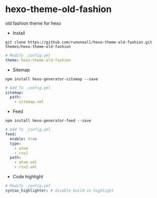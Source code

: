 # hexo-theme-old-fashion

old fashion theme for hexo

- Install

```shell
git clone https://github.com/runoneall/hexo-theme-old-fashion.git themes/hexo-theme-old-fashion
```

```yaml
# Modify _config.yml
theme: hexo-theme-old-fashion
```

- Sitemap

```shell
npm install hexo-generator-sitemap --save
```

```yaml
# Add To _config.yml
sitemap:
  path:
    - sitemap.xml
```

- Feed

```shell
npm install hexo-generator-feed --save
```

```yaml
# Add To _config.yml
feed:
  enable: true
  type:
    - atom
    - rss2
  path:
    - atom.xml
    - rss2.xml
```

- Code highlight

```yaml
# Modify _config.yml
syntax_highlighter: # disable build-in highlight
```
